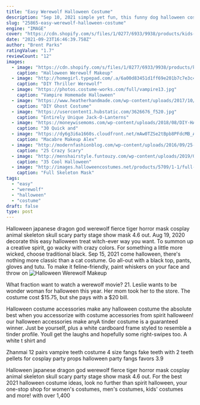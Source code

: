```yaml
---
title: "Easy Werewolf Halloween Costume"
description: "Sep 10, 2021 simple yet fun, this funny dog halloween costume turns your pup into the trusty steed of the terrifying headless horseman. Available in six sizes for all the horse candidates in your"
slug: "25865-easy-werewolf-halloween-costume"
engine: "IMAGE"
cover: "https://cdn.shopify.com/s/files/1/0277/6933/9938/products/kids-halloween-werewolf-make-up-kit-aqua-alternative-view5_1000x1000.jpg?v=1575987260"
date: "2021-09-23T16:46:39.758Z"
author: "Brent Parks"
ratingValue: "1.7"
reviewCount: "12"
images:
  - image: "https://cdn.shopify.com/s/files/1/0277/6933/9938/products/kids-halloween-werewolf-make-up-kit-aqua-alternative-view5_1000x1000.jpg?v=1575987260"
    caption: "Halloween Werewolf Makeup"
  - image: "http://homegirl.typepad.com/.a/6a00d83451d1ff69e201b7c7e3c481970b-600wi"
    caption: "DIY Thriller Werewolf"
  - image: "https://photos.costume-works.com/full/vampire13.jpg"
    caption: "Vampire Homemade Halloween"
  - image: "https://www.heatherhandmade.com/wp-content/uploads/2017/10/diy-ghost-costume-640x960.jpg"
    caption: "DIY Ghost Costume"
  - image: "https://usercontent1.hubstatic.com/3626676_f520.jpg"
    caption: "Entirely Unique Jack-O-Lanterns"
  - image: "https://moneywisemoms.com/wp-content/uploads/2018/08/DIY-HALLOWEEN-COSTUMES-683x1024.png"
    caption: "30 Quick and"
  - image: "https://dy6g3i6a1660s.cloudfront.net/mAw0TZSe2tBpb8PFdcMB_APUA9Q/orig.jpg"
    caption: "Macabre Makeup Alex"
  - image: "http://modernfashionblog.com/wp-content/uploads/2016/09/25-Crazy-Scary-Cool-Halloween-Hairstyle-Ideas-For-Kids-Girls-2016-6.gif"
    caption: "25 Crazy Scary"
  - image: "http://menshairstyle.funtouzy.com/wp-content/uploads/2019/09/Zombie-Halloween-Makeup-for-Guys-02.jpg"
    caption: "35 Cool Halloween"
  - image: "http://images.halloweencostumes.net/products/5709/1-1/full-skeleton-mask.jpg"
    caption: "Full Skeleton Mask"
tags:
  - "easy"
  - "werewolf"
  - "halloween"
  - "costume"
draft: false
type: post
---
```


Halloween japanese dragon god werewolf fierce tiger horror mask cosplay animal skeleton skull scary party stage show mask 4.6 out. Aug 19, 2020 decorate this easy halloween treat witch-ever way you want. To summon up a creative spirit, go wacky with crazy colors. For something a little more wicked, choose traditional black. Sep 15, 2021 come halloween, there's nothing more classic than a cat costume. Go all-out with a black top, pants, gloves and tutu. To make it feline-friendly, paint whiskers on your face and throw on
![Halloween Werewolf Makeup](https://cdn.shopify.com/s/files/1/0277/6933/9938/products/kids-halloween-werewolf-make-up-kit-aqua-alternative-view5_1000x1000.jpg?v=1575987260 "Halloween Werewolf Makeup")

What fraction want to watch a werewolf movie? 21. Leslie wants to be wonder woman for halloween this year. Her mom took her to the store. The costume cost $15.75, but she pays with a $20 bill.
<!--inArticleAds-->

<!--galleryOne-->

Halloween costume accessories make any halloween costume the absolute best when you accessorize with costume accessories from spirit halloween! our halloween accessories make anyA tinder costume is a guaranteed winner. Just be yourself, plus a white cardboard frame styled to resemble a tinder profile. Youll get the laughs and hopefully some right-swipes too. A white t shirt and
<!--inArticleAds-->

<!--galleryTwo-->

Zhanmai 12 pairs vampire teeth costume 4 size fangs fake teeth with 2 teeth pellets for cosplay party props halloween party fangs favors 3.9
<!--galleryThree-->

Halloween japanese dragon god werewolf fierce tiger horror mask cosplay animal skeleton skull scary party stage show mask 4.6 out. For the best 2021 halloween costume ideas, look no further than spirit halloween, your one-stop shop for women's costumes, men's costumes, kids' costumes and more! with over 1,400